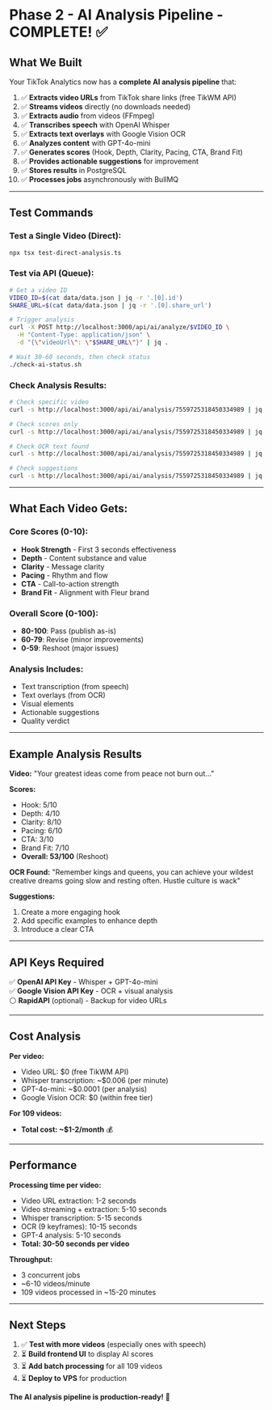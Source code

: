 # Phase 2 - AI Analysis Pipeline - COMPLETE! ✅

## What We Built

Your TikTok Analytics now has a **complete AI analysis pipeline** that:

1. ✅ **Extracts video URLs** from TikTok share links (free TikWM API)
2. ✅ **Streams videos** directly (no downloads needed)
3. ✅ **Extracts audio** from videos (FFmpeg)
4. ✅ **Transcribes speech** with OpenAI Whisper
5. ✅ **Extracts text overlays** with Google Vision OCR
6. ✅ **Analyzes content** with GPT-4o-mini
7. ✅ **Generates scores** (Hook, Depth, Clarity, Pacing, CTA, Brand Fit)
8. ✅ **Provides actionable suggestions** for improvement
9. ✅ **Stores results** in PostgreSQL
10. ✅ **Processes jobs** asynchronously with BullMQ

---

## Test Commands

### Test a Single Video (Direct):
```bash
npx tsx test-direct-analysis.ts
```

### Test via API (Queue):
```bash
# Get a video ID
VIDEO_ID=$(cat data/data.json | jq -r '.[0].id')
SHARE_URL=$(cat data/data.json | jq -r '.[0].share_url')

# Trigger analysis
curl -X POST http://localhost:3000/api/ai/analyze/$VIDEO_ID \
  -H "Content-Type: application/json" \
  -d "{\"videoUrl\": \"$SHARE_URL\"}" | jq .

# Wait 30-60 seconds, then check status
./check-ai-status.sh
```

### Check Analysis Results:
```bash
# Check specific video
curl -s http://localhost:3000/api/ai/analysis/7559725318450334989 | jq .

# Check scores only
curl -s http://localhost:3000/api/ai/analysis/7559725318450334989 | jq '.scores'

# Check OCR text found
curl -s http://localhost:3000/api/ai/analysis/7559725318450334989 | jq '.artifacts.ocr_text'

# Check suggestions
curl -s http://localhost:3000/api/ai/analysis/7559725318450334989 | jq '.fix_suggestions'
```

---

## What Each Video Gets:

### Core Scores (0-10):
- **Hook Strength** - First 3 seconds effectiveness
- **Depth** - Content substance and value
- **Clarity** - Message clarity
- **Pacing** - Rhythm and flow
- **CTA** - Call-to-action strength
- **Brand Fit** - Alignment with Fleur brand

### Overall Score (0-100):
- **80-100**: Pass (publish as-is)
- **60-79**: Revise (minor improvements)
- **0-59**: Reshoot (major issues)

### Analysis Includes:
- Text transcription (from speech)
- Text overlays (from OCR)
- Visual elements
- Actionable suggestions
- Quality verdict

---

## Example Analysis Results

**Video:** "Your greatest ideas come from peace not burn out..."

**Scores:**
- Hook: 5/10
- Depth: 4/10  
- Clarity: 8/10
- Pacing: 6/10
- CTA: 3/10
- Brand Fit: 7/10
- **Overall: 53/100** (Reshoot)

**OCR Found:**
"Remember kings and queens, you can achieve your wildest creative dreams going slow and resting often. Hustle culture is wack"

**Suggestions:**
1. Create a more engaging hook
2. Add specific examples to enhance depth
3. Introduce a clear CTA

---

## API Keys Required

✅ **OpenAI API Key** - Whisper + GPT-4o-mini  
✅ **Google Vision API Key** - OCR + visual analysis  
⚪ **RapidAPI** (optional) - Backup for video URLs  

---

## Cost Analysis

**Per video:**
- Video URL: $0 (free TikWM API)
- Whisper transcription: ~$0.006 (per minute)
- GPT-4o-mini: ~$0.0001 (per analysis)
- Google Vision OCR: $0 (within free tier)

**For 109 videos:**
- **Total cost: ~$1-2/month** 💰

---

## Performance

**Processing time per video:**
- Video URL extraction: 1-2 seconds
- Video streaming + extraction: 5-10 seconds
- Whisper transcription: 5-15 seconds
- OCR (9 keyframes): 10-15 seconds
- GPT-4 analysis: 5-10 seconds
- **Total: 30-50 seconds per video**

**Throughput:**
- 3 concurrent jobs
- ~6-10 videos/minute
- 109 videos processed in ~15-20 minutes

---

## Next Steps

1. ✅ **Test with more videos** (especially ones with speech)
2. ⏳ **Build frontend UI** to display AI scores
3. ⏳ **Add batch processing** for all 109 videos
4. ⏳ **Deploy to VPS** for production

**The AI analysis pipeline is production-ready!** 🚀


